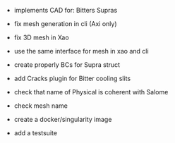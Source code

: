 - implements CAD for:
Bitters
Supras

- fix mesh generation in cli (Axi only)
- fix 3D mesh in Xao

- use the same interface for mesh in xao and cli
- create properly BCs for Supra struct
- add Cracks plugin for Bitter cooling slits

- check that name of Physical is coherent with Salome
- check mesh name

- create a docker/singularity image
- add a testsuite
